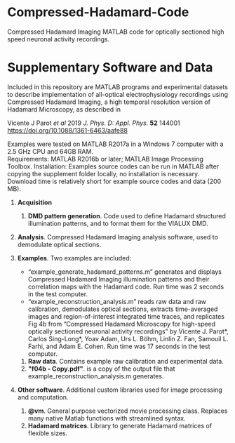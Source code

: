 # Compressed-Hadamard-Code
Compressed Hadamard Imaging MATLAB code for optically sectioned high speed neuronal activity recordings.

# Supplementary Software and Data
Included in this repository are MATLAB programs and experimental datasets to describe implementation of all-optical electrophysiology recordings using Compressed Hadamard Imaging, a high temporal resolution version of Hadamard Microscopy, as described in 

Vicente J Parot *et al* 2019 *J. Phys. D: Appl. Phys.* **52** 144001  
https://doi.org/10.1088/1361-6463/aafe88

Examples were tested on MATLAB R2017a in a Windows 7 computer with a 2.5 GHz CPU and 64GB RAM.	
Requirements: MATLAB R2016b or later; MATLAB Image Processing Toolbox.
Installation: Examples source codes can be run in MATLAB after copying the supplement folder locally, no installation is necessary. Download time is relatively short for example source codes and data (200 MB).

1.	**Acquisition**
    1.	**DMD pattern generation**. Code used to define Hadamard structured illumination patterns, and to format them for the VIALUX DMD.
  
1.	**Analysis**.
Compressed Hadamard Imaging analysis software, used to demodulate optical sections.

1.	**Examples**.
Two examples are included: 
    * “example_generate_hadamard_patterns.m” generates and displays Compressed Hadamard Imaging illumination patterns and their correlation maps with the Hadamard code. Run time was 2 seconds in the test computer.
    * “example_reconstruction_analysis.m” reads raw data and raw calibration, demodulates optical sections, extracts time-averaged images and region-of-interest integrated time traces, and replicates Fig 4b from “Compressed Hadamard Microscopy for high-speed optically sectioned neuronal activity recordings” by Vicente J. Parot*, Carlos Sing-Long*, Yoav Adam, Urs L. Böhm, Linlin Z. Fan, Samouil L. Farhi, and Adam E. Cohen. Run time was 17 seconds in the test computer.
    1.	**Raw data**. Contains example raw calibration and experimental data.
    1.	**"f04b - Copy.pdf"**. is a copy of the output file that example_reconstruction_analysis.m generates.

1.	**Other software**.
Additional custom libraries used for image processing and computation.
    1.	**@vm**. General purpose vectorized movie processing class. Replaces many native Matlab functions with streamlined syntax.
    1.	**Hadamard matrices**. Library to generate Hadamard matrices of flexible sizes.
